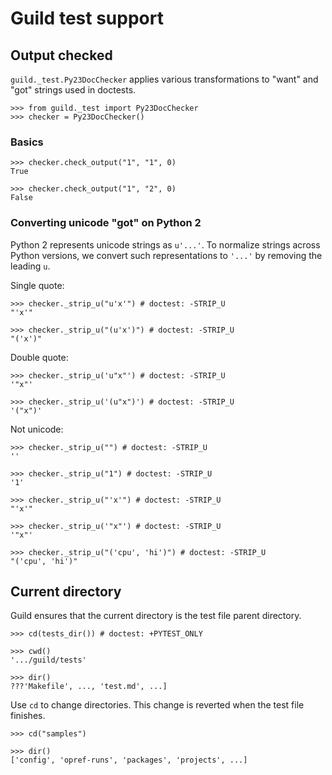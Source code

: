 # Guild test support

## Output checked

`guild._test.Py23DocChecker` applies various transformations to "want"
and "got" strings used in doctests.

    >>> from guild._test import Py23DocChecker
    >>> checker = Py23DocChecker()

### Basics

    >>> checker.check_output("1", "1", 0)
    True

    >>> checker.check_output("1", "2", 0)
    False

### Converting unicode "got" on Python 2

Python 2 represents unicode strings as `u'...'`. To normalize strings
across Python versions, we convert such representations to `'...'` by
removing the leading `u`.

Single quote:

    >>> checker._strip_u("u'x'") # doctest: -STRIP_U
    "'x'"

    >>> checker._strip_u("(u'x')") # doctest: -STRIP_U
    "('x')"

Double quote:

    >>> checker._strip_u('u"x"') # doctest: -STRIP_U
    '"x"'

    >>> checker._strip_u('(u"x")') # doctest: -STRIP_U
    '("x")'

Not unicode:

    >>> checker._strip_u("") # doctest: -STRIP_U
    ''

    >>> checker._strip_u("1") # doctest: -STRIP_U
    '1'

    >>> checker._strip_u("'x'") # doctest: -STRIP_U
    "'x'"

    >>> checker._strip_u('"x"') # doctest: -STRIP_U
    '"x"'

    >>> checker._strip_u("('cpu', 'hi')") # doctest: -STRIP_U
    "('cpu', 'hi')"

## Current directory

Guild ensures that the current directory is the test file parent
directory.

    >>> cd(tests_dir()) # doctest: +PYTEST_ONLY

    >>> cwd()
    '.../guild/tests'

    >>> dir()
    ???'Makefile', ..., 'test.md', ...]

Use `cd` to change directories. This change is reverted when the test
file finishes.

    >>> cd("samples")

    >>> dir()
    ['config', 'opref-runs', 'packages', 'projects', ...]
